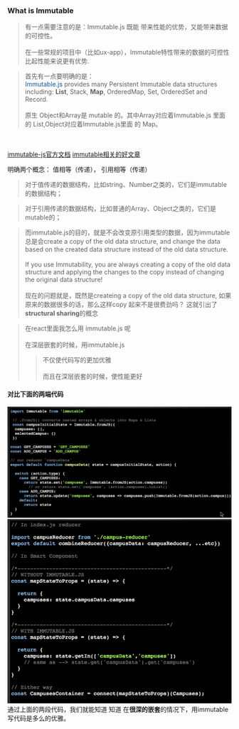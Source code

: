 ### What is Immutable

> 有一点需要注意的是：Immutable.js 既能 带来性能的优势，又能带来数据的可控性。<br><br>
> 在一些常规的项目中（比如ux-app），Immutable特性带来的数据的可控性比起性能来说更有优势.


> 首先有一点要明确的是：<br><span style='color: #159'>Immutable.js</span> provides many Persistent Immutable data structures including: <b>List</b>, Stack, <b>Map</b>, OrderedMap, Set, OrderedSet and Record.
<br><br>原生 Object和Array是 mutable 的。其中Array对应着Immutable.js 里面的 List,Object对应着Immutable.js里面 的 Map。

<br><br>[immutable-js官方文档](https://immutable-js.github.io/immutable-js/)
[immutable相关的好文章](https://medium.com/@yej.arin.choi/this-is-a-post-that-summarizes-my-dive-into-immutability-in-programming-what-it-is-why-its-34cbba44f889)


明确两个概念： 值相等（传递）， 引用相等（传递）

> 对于值传递的数据结构，比如string、Number之类的，它们是immutable的数据结构；

> 对于引用传递的数据结构，比如普通的Array、Object之类的，它们是mutable的；

> 而immutable.js的目的，就是不会改变原引用类型的数据，因为immutable总是会create a copy of the old data structure, and change the data based on the created data structure instead of the old data structure.
<br><br>If you use Immutability, you are always creating a copy of the old data structure and applying the changes to the copy instead of changing the original data structure!
<br><br>现在的问题就是，既然是createing a copy of the old data structure, 如果原来的数据很多的话，那么这样copy 起来不是很费劲吗？  这就引出了<b>structural sharing</b>的概念

> 在react里面我怎么用  immutable.js 呢
<br><br> 在深层嵌套的时候，用immutable.js 
 >> 不仅使代码写的更加优雅<br><br>
 >> 而且在深层嵌套的时候，使性能更好

#### 对比下面的两端代码
![图片一](image/immutable-react01.png)
![图片二](image/immutable-react02.png)
通过上面的两段代码，我们就能知道 知道  在<b>很深的嵌套</b>的情况下，用immutable写代码是多么的优雅。